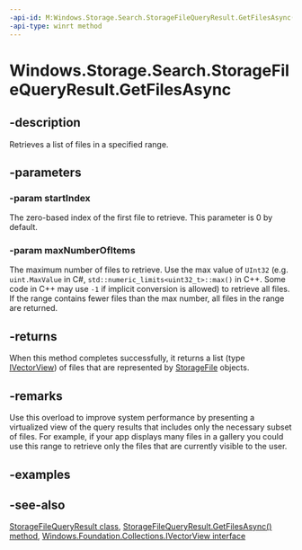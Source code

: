 ```yaml
---
-api-id: M:Windows.Storage.Search.StorageFileQueryResult.GetFilesAsync(System.UInt32,System.UInt32)
-api-type: winrt method
---
```


<!-- Method syntax
public Windows.Foundation.IAsyncOperation<Windows.Foundation.Collections.IVectorView<Windows.Storage.StorageFile>> GetFilesAsync(System.UInt32 startIndex, System.UInt32 maxNumberOfItems)
-->

# Windows.Storage.Search.StorageFileQueryResult.GetFilesAsync

## -description
Retrieves a list of files in a specified range.

## -parameters
### -param startIndex
The zero-based index of the first file to retrieve. This parameter is 0 by default.

### -param maxNumberOfItems
The maximum number of files to retrieve. Use the max value of `UInt32` (e.g. `uint.MaxValue` in C#, `std::numeric_limits<uint32_t>::max()` in C++. Some code in C++ may use `-1` if implicit conversion is allowed) to retrieve all files. If the range contains fewer files than the max number, all files in the range are returned.

## -returns
When this method completes successfully, it returns a list (type [IVectorView](../windows.foundation.collections/ivectorview_1.md)) of files that are represented by [StorageFile](../windows.storage/storagefile.md) objects.

## -remarks
Use this overload to improve system performance by presenting a virtualized view of the query results that includes only the necessary subset of files. For example, if your app displays many files in a gallery you could use this range to retrieve only the files that are currently visible to the user.

## -examples

## -see-also
[StorageFileQueryResult class](storagefilequeryresult.md), [StorageFileQueryResult.GetFilesAsync() method](storagefilequeryresult_getfilesasync_819750470.md), [Windows.Foundation.Collections.IVectorView interface](../windows.foundation.collections/ivectorview_1.md)
